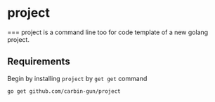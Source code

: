 # project
===
project is a command line too for code template of a new golang project.

## Requirements

Begin by installing `project` by `get get` command

```
go get github.com/carbin-gun/project
```
